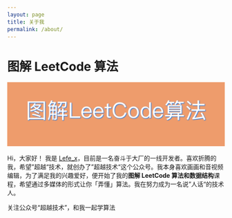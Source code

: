 ```yaml
---
layout: page
title: 关于我
permalink: /about/
---
```


# 图解 LeetCode 算法

![](https://github.com/lefex/LeetCodeGraphically/blob/master/images/banner.png)


Hi，大家好！
我是 [Lefe_x](https://weibo.com/5953150140/profile)，目前是一名奋斗于大厂的一线开发者。喜欢折腾的我，希望”超越“技术，就创办了”超越技术“这个公众号。我本身喜欢画画和音视频编辑，为了满足我的兴趣爱好，便开始了我的**图解 LeetCode 算法和数据结构**课程，希望通过多媒体的形式让你「弄懂」算法。我在努力成为一名说”人话“的技术人。

关注公众号“超越技术”，和我一起学算法



